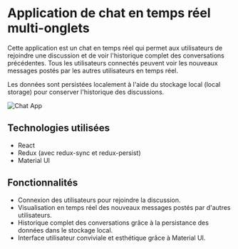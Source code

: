 # Application de chat en temps réel multi-onglets

Cette application est un chat en temps réel qui permet aux utilisateurs de rejoindre une discussion et de voir l'historique complet des conversations précédentes. Tous les utilisateurs connectés peuvent voir les nouveaux messages postés par les autres utilisateurs en temps réel.

Les données sont persistées localement à l'aide du stockage local (local storage) pour conserver l'historique des discussions.

![Chat App](chatApp.gif)

## Technologies utilisées

- React
- Redux (avec redux-sync et redux-persist)
- Material UI

## Fonctionnalités

- Connexion des utilisateurs pour rejoindre la discussion.
- Visualisation en temps réel des nouveaux messages postés par d'autres utilisateurs.
- Historique complet des conversations grâce à la persistance des données dans le stockage local.
- Interface utilisateur conviviale et esthétique grâce à Material UI.

